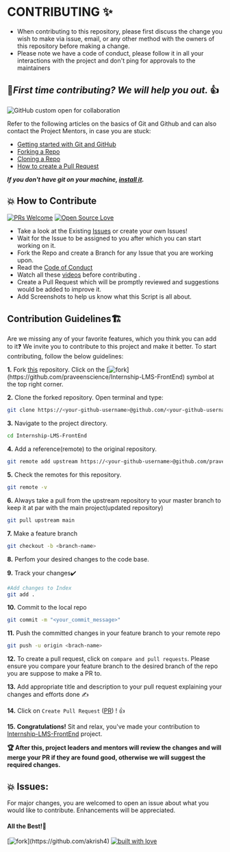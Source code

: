 # CONTRIBUTING ✨
- When contributing to this repository, please first discuss the change you wish to make via issue, email, or any other method with the owners of this repository before making a      change.
- Please note we have a code of conduct, please follow it in all your interactions with the project and don't ping for approvals to the maintainers 

## 🤝***First time contributing? We will help you out.*** 👍

![GitHub custom open for collaboration](https://img.shields.io/badge/Open%20For-Collaboration-brightgreen?style=for-the-badge)

Refer to the following articles on the basics of Git and Github and can also contact the Project Mentors, in case you are stuck:
- [Getting started with Git and GitHub](https://docs.github.com/en/free-pro-team@latest/github/getting-started-with-github)
- [Forking a Repo](https://help.github.com/en/github/getting-started-with-github/fork-a-repo)
- [Cloning a Repo](https://help.github.com/en/desktop/contributing-to-projects/creating-a-pull-request)
- [How to create a Pull Request](https://opensource.com/article/19/7/create-pull-request-github)

***If you don't have git on your machine, [install it](https://help.github.com/articles/set-up-git/).***

## 💥 How to Contribute

[![PRs Welcome](https://img.shields.io/badge/PRs-welcome-brightgreen.svg?style=flat-square)](http://makeapullrequest.com)
[![Open Source Love](https://badges.frapsoft.com/os/v1/open-source.png?v=103)](https://github.com/ellerbrock/open-source-badges/)

- Take a look at the Existing [Issues](https://github.com/praveenscience/Internship-LMS-FrontEnd/issues) or create your own Issues!
- Wait for the Issue to be assigned to you after which you can start working on it.
- Fork the Repo and create a Branch for any Issue that you are working upon.
- Read the [Code of Conduct](https://github.com/praveenscience/Internship-LMS-FrontEnd/blob/main/CODE_OF_CONDUCT.md)
- Watch all these  [videos](https://www.youtube.com/playlist?list=PLO_Y0rsm7b3Yc8FtNhCuD5TO0QM8CnTZj) before contributing .
- Create a Pull Request which will be promptly reviewed and suggestions would be added to improve it.
- Add Screenshots to help us know what this Script is all about.

## Contribution Guidelines🏗

Are we missing any of your favorite features, which you think you can add to it❓ We invite you to contribute to this project and make it better. 
To start contributing, follow the below guidelines: 

**1.** Fork [this](https://github.com/praveenscience/Internship-LMS-FrontEnd) repository.
Click on the [![fork](https://img.icons8.com/ios/24/000000/code-fork.png")](https://github.com/praveenscience/Internship-LMS-FrontEnd) symbol at the top right corner.


**2.** Clone the forked repository. Open terminal and type:
```bash
git clone https://<your-github-username>@github.com/<your-github-username>/Internship-LMS-FrontEnd.git
```
**3.** Navigate to the project directory.
```bash
cd Internship-LMS-FrontEnd
```
**4.** Add a reference(remote) to the original repository.
```bash
git remote add upstream https://<your-github-username>@github.com/praveenscience/Internship-LMS-FrontEnd.git 
``` 
**5.** Check the remotes for this repository.
```bash
git remote -v
```
**6.** Always take a pull from the upstream repository to your master branch to keep it at par with the main project(updated repository)
```bash
git pull upstream main 
```
**7.** Make a feature branch
```bash
git checkout -b <branch-name>

```
**8.**  Perfom your desired changes to the code base.

**9.** Track your changes✔️
```bash
#Add changes to Index
git add .
```

**10.** Commit to the local repo
```bash
git commit -m "<your_commit_message>"
```
**11.** Push the committed changes in your feature branch to your remote repo
```bash
git push -u origin <brach-name>
```
**12.** To create a pull request, click on `compare and pull requests`. Please ensure you compare your feature branch to the desired branch of the repo you are suppose to make a PR to.

**13.** Add appropriate title and description to your pull request explaining your changes and efforts done ✍

**14.** Click on `Create Pull Request` ([PR](https://help.github.com/en/github/collaborating-with-issues-and-pull-requests/creating-a-pull-request)) ! 👍

**15.** **Congratulations!** Sit and relax, you've made your contribution to [Internship-LMS-FrontEnd](https://github.com/praveenscience/Internship-LMS-FrontEnd) project.

**:trophy: After this, project leaders and mentors will review the changes and will merge your PR if they are found good, otherwise we will suggest the required changes.**

## 💥 Issues:
For major changes, you are welcomed to open an issue  about what you would like to contribute. Enhancements will be appreciated.

#### All the Best!🥇

[![fork](http://ForTheBadge.com/images/badges/built-by-developers.svg")](https://github.com/akrish4)
[![built with love](https://forthebadge.com/images/badges/built-with-love.svg)](https://github.com/praveenscience/Internship-LMS-FrontEnd)
